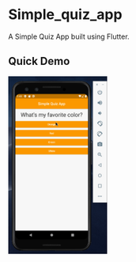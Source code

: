 # Simple_quiz_app

A Simple Quiz App built using Flutter. 

## Quick Demo

<img src="simple_quiz_app.gif" width=200><br>
